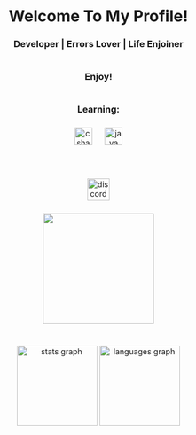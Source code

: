 <h1 align="center">Welcome To My Profile!</h1>

###

<h3 align="center">Developer  |  Errors Lover  | Life Enjoiner</h3>

###

<h1 align="left"></h1>

###

<h3 align="center">Enjoy!</h3>

###

<h1 align="left"></h1>

###

<h3 align="center">Learning:</h3>

###

<div align="center">
  <img src="https://cdn.jsdelivr.net/gh/devicons/devicon/icons/csharp/csharp-original.svg" height="32" alt="csharp logo"  />
  <img width="15" />
  <img src="https://cdn.jsdelivr.net/gh/devicons/devicon/icons/java/java-original.svg" height="32" alt="java logo"  />
</div>

###

<h1 align="left"></h1>

###

<br clear="both">

<div align="center">
  <a href="https://discord.gg/gWyRCd6R" target="_blank">
    <img src="https://img.shields.io/static/v1?message=Discord&logo=discord&label=My&color=FFAFCC&logoColor=black&labelColor=FFC8DD&style=for-the-badge" height="40" alt="discord logo"  />
  </a>
</div>

###

<div align="center">
  <img height="200" src="https://pa1.aminoapps.com/6920/e2d0987b3860c8f72867d0e83da24927f02858ber1-320-180_hq.gif"  />
</div>

###

<h1 align="left"></h1>

###

<div align="center">
  <img src="https://github-readme-stats.vercel.app/api?username=Ghost-t1&hide_title=false&hide_rank=false&show_icons=true&include_all_commits=true&count_private=true&disable_animations=false&theme=dracula&locale=en&hide_border=false&order=1" height="145" alt="stats graph"  />
  <img src="https://github-readme-stats.vercel.app/api/top-langs?username=Ghost-t1&locale=en&hide_title=false&layout=compact&card_width=320&langs_count=4&theme=dracula&hide_border=false&order=2" height="145" alt="languages graph"  />
</div>

###
